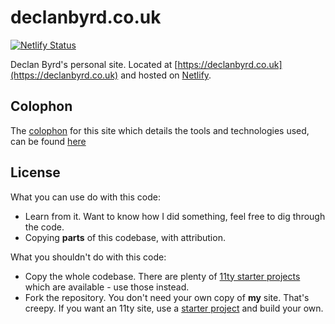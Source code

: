 # declanbyrd.co.uk

[![Netlify Status](https://api.netlify.com/api/v1/badges/44b02513-6a10-4c0b-a2b7-60e4797fd78d/deploy-status)](https://app.netlify.com/sites/declanbyrd/deploys)

Declan Byrd's personal site. Located at [https://declanbyrd.co.uk](https://declanbyrd.co.uk) and hosted on [Netlify](https://www.netlify.com/).

## Colophon

The [colophon](https://www.merriam-webster.com/dictionary/colophon) for this site which details the tools and technologies used, can be found [here](https://www.declanbyrd.co.uk/colophon)

## License

What you can use do with this code:

- Learn from it. Want to know how I did something, feel free to dig through the code.
- Copying **parts** of this codebase, with attribution.

What you shouldn't do with this code:

- Copy the whole codebase. There are plenty of [11ty starter projects](https://www.11ty.dev/docs/starter/) which are available - use those instead.
- Fork the repository. You don't need your own copy of **my** site. That's creepy. If you want an 11ty site, use a [starter project](https://www.11ty.dev/docs/starter/) and build your own.

